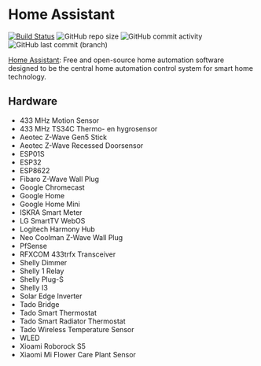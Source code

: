 # Home Assistant

[![Build Status](https://drone.theautomation.nl/api/badges/theautomation/home-assistant/status.svg)](https://drone.theautomation.nl/theautomation/home-assistant)
![GitHub repo size](https://img.shields.io/github/repo-size/theautomation/home-assistant?logo=Github)
![GitHub commit activity](https://img.shields.io/github/commit-activity/y/theautomation/home-assistant?logo=github)
![GitHub last commit (branch)](https://img.shields.io/github/last-commit/theautomation/home-assistant/main?logo=github)

[Home Assistant](https://www.home-assistant.io/): Free and open-source home automation software designed to be the central home automation control system for smart home technology.

## Hardware
- 433 MHz Motion Sensor
- 433 MHz TS34C Thermo- en hygrosensor
- Aeotec Z-Wave Gen5 Stick
- Aeotec Z-Wave Recessed Doorsensor
- ESP01S
- ESP32
- ESP8622
- Fibaro Z-Wave Wall Plug
- Google Chromecast
- Google Home
- Google Home Mini
- ISKRA Smart Meter
- LG SmartTV WebOS
- Logitech Harmony Hub
- Neo Coolman Z-Wave Wall Plug
- PfSense
- RFXCOM 433trfx Transceiver
- Shelly Dimmer
- Shelly 1 Relay
- Shelly Plug-S
- Shelly I3
- Solar Edge Inverter
- Tado Bridge
- Tado Smart Thermostat
- Tado Smart Radiator Thermostat
- Tado Wireless Temperature Sensor
- WLED
- Xioami Roborock S5
- Xiaomi Mi Flower Care Plant Sensor
